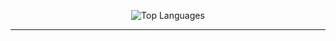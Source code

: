 

<p align="center">
  <img src="https://github-readme-stats.vercel.app/api/top-langs/?username=GianSalvadora&layout=compact&hide=html,c&theme=cobalt" alt="Top Languages" />
</p>

---
